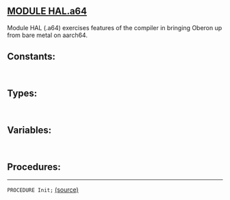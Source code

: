 
## [MODULE HAL.a64](https://github.com/io-core/Bootloaders/blob/main/HAL.a64.Mod)
Module HAL (.a64) exercises features of the compiler in bringing Oberon up from bare metal on aarch64.


## Constants:
```


```
## Types:
```


```
## Variables:
```


```
## Procedures:
---

`PROCEDURE Init;` [(source)](https://github.com/io-core/Bootloaders/blob/main/HAL.a64.Mod#L18)

